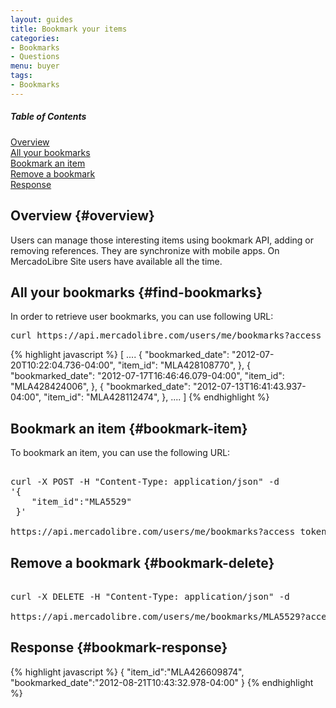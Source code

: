 ```yaml
---
layout: guides
title: Bookmark your items
categories: 
- Bookmarks
- Questions
menu: buyer
tags: 
- Bookmarks
---
```


<div class="contents">
<h5>Table of Contents</h5>

<dl>
  <dt><a href="javascript:void(0)" onClick="goToByScroll('overview')">Overview</a></dt>
	<dt><a href="javascript:void(0)" onClick="goToByScroll('find-bookmarks')">All your bookmarks</a></dt>
	<dt><a href="javascript:void(0)" onClick="goToByScroll('bookmark-item')">Bookmark an item</a></dt>
	<dt><a href="javascript:void(0)" onClick="goToByScroll('bookmark-delete')">Remove a bookmark</a></dt>
	<dt><a href="javascript:void(0)" onClick="goToByScroll('bookmark-response')">Response</a></dt>
</dl>
</div>


## Overview {#overview}

Users can manage those interesting items using bookmark API, adding or removing references. They are synchronize with mobile apps. On MercadoLibre Site users have available all the time.



## All your bookmarks {#find-bookmarks}

In order to retrieve user bookmarks, you can use following URL:

<pre class="terminal">
curl https://api.mercadolibre.com/users/me/bookmarks?access_token=...
</pre>

{% highlight javascript %} 
[
  ....
  {
    "bookmarked_date": "2012-07-20T10:22:04.736-04:00",
    "item_id": "MLA428108770",
  },
  {
    "bookmarked_date": "2012-07-17T16:46:46.079-04:00",
    "item_id": "MLA428424006",
  },
  {
    "bookmarked_date": "2012-07-13T16:41:43.937-04:00",
    "item_id": "MLA428112474",
  },
  ....
]
{% endhighlight %}

## Bookmark an item {#bookmark-item}

To bookmark an item, you can use the following URL:

<pre class="terminal">

curl -X POST -H "Content-Type: application/json" -d
'{
	"item_id":"MLA5529"
 }'

https://api.mercadolibre.com/users/me/bookmarks?access_token=$ACCESS_TOKEN  
</pre>

## Remove a bookmark {#bookmark-delete}

<pre class="terminal">

curl -X DELETE -H "Content-Type: application/json" -d

https://api.mercadolibre.com/users/me/bookmarks/MLA5529?access_token=$ACCESS_TOKEN  
</pre>


## Response {#bookmark-response}

{% highlight javascript %}
{
  "item_id":"MLA426609874",
  "bookmarked_date":"2012-08-21T10:43:32.978-04:00"
}
{% endhighlight %}

